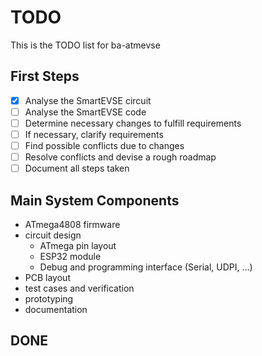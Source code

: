 # TODO

This is the TODO list for ba-atmevse

## First Steps

- [x] Analyse the SmartEVSE circuit
- [ ] Analyse the SmartEVSE code
- [ ] Determine necessary changes to fulfill requirements
- [ ] If necessary, clarify requirements
- [ ] Find possible conflicts due to changes
- [ ] Resolve conflicts and devise a rough roadmap
- [ ] Document all steps taken

## Main System Components

- ATmega4808 firmware
- circuit design
    - ATmega pin layout
    - ESP32 module
    - Debug and programming interface (Serial, UDPI, ...)
- PCB layout
- test cases and verification
- prototyping
- documentation

## DONE

